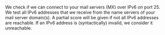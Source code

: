 We check if we can connect to your mail servers (MX) over IPv6 on port 25. We test all IPv6 addresses that we receive from the name servers of your mail server domain(s). A partial score will be given if not all IPv6 addresses are reachable. If an IPv6 address is (syntactically) invalid, we consider it unreachable.
